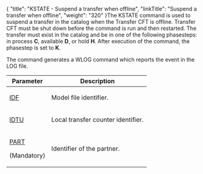 {
    "title": "KSTATE - Suspend a transfer when offline",
    "linkTitle": "Suspend a transfer when offline",
    "weight": "320"
}The KSTATE
command is used to suspend a transfer in the catalog when the Transfer CFT is offline. <span class="mc-variable axway_variables.Component_Long_Name variable">Transfer CFT</span> must
be shut down before the command is run and then restarted. The transfer
must exist in the catalog and be in one of the following phasesteps: in process
<span style="font-weight: bold;">C</span>, available <span style="font-weight: bold;">D</span>,
or hold <span style="font-weight: bold;">H</span>. After execution of
the command, the phasestep is set to <span style="font-weight: bold;">K</span>.

The command generates a WLOG command which reports the event in the
LOG file.

<table>
         
         
         
   
   <thead>
      <tr>
<th class="TableStyle-SynchTableStyle_interop-HeadE-Column1-Header1">Parameter         </th>
<th class="TableStyle-SynchTableStyle_interop-HeadD-Column1-Header1">Description         </th>
      </tr>
   </thead>
   <tbody>
      <tr>
         <td><p><a href="../../../../c_intro_userinterfaces/command_summary/parameter_intro/idf">IDF</a></p>         </td>
         <td><p>Model file identifier.</p>         </td>
      </tr>
      <tr>
         <td><p><a href="../../../../c_intro_userinterfaces/command_summary/parameter_intro/idtu">IDTU</a></p>         </td>
         <td><p>Local transfer counter identifier.</p>         </td>
      </tr>
      <tr>
         <td><p><a href="../../../../c_intro_userinterfaces/command_summary/parameter_intro/part">PART</a></p>
<p>(Mandatory)</p>         </td>
         <td><p>Identifier of the partner.</p>         </td>
      </tr>
   </tbody>
</table>
